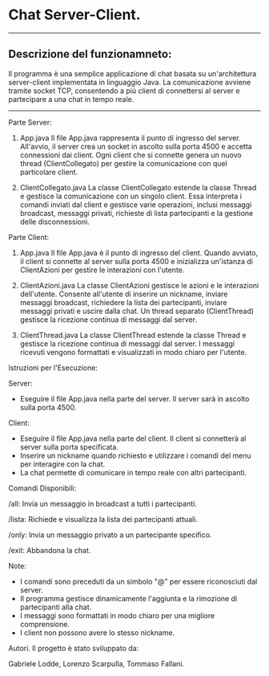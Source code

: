 # Chat Server-Client.
---
## Descrizione del funzionamneto:

Il programma è una semplice applicazione di chat basata su un'architettura server-client implementata in linguaggio Java. La comunicazione avviene tramite socket TCP, consentendo a più client di connettersi al server e partecipare a una chat in tempo reale.

---
Parte Server:
1. App.java
Il file App.java rappresenta il punto di ingresso del server. All'avvio, il server crea un socket in ascolto sulla porta 4500 e accetta connessioni dai client. Ogni client che si connette genera un nuovo thread (ClientCollegato) per gestire la comunicazione con quel particolare client.

2. ClientCollegato.java
La classe ClientCollegato estende la classe Thread e gestisce la comunicazione con un singolo client. Essa interpreta i comandi inviati dal client e gestisce varie operazioni, inclusi messaggi broadcast, messaggi privati, richieste di lista partecipanti e la gestione delle disconnessioni.

Parte Client:
1. App.java
Il file App.java è il punto di ingresso del client. Quando avviato, il client si connette al server sulla porta 4500 e inizializza un'istanza di ClientAzioni per gestire le interazioni con l'utente.

2. ClientAzioni.java
La classe ClientAzioni gestisce le azioni e le interazioni dell'utente. Consente all'utente di inserire un nickname, inviare messaggi broadcast, richiedere la lista dei partecipanti, inviare messaggi privati e uscire dalla chat. Un thread separato (ClientThread) gestisce la ricezione continua di messaggi dal server.

3. ClientThread.java
La classe ClientThread estende la classe Thread e gestisce la ricezione continua di messaggi dal server. I messaggi ricevuti vengono formattati e visualizzati in modo chiaro per l'utente.

Istruzioni per l'Esecuzione:

Server: 

- Eseguire il file App.java nella parte del server. Il server sarà in ascolto sulla porta 4500.

Client: 

- Eseguire il file App.java nella parte del client. Il client si connetterà al server sulla porta specificata.
- Inserire un nickname quando richiesto e utilizzare i comandi del menu per interagire con la chat.
- La chat permette di comunicare in tempo reale con altri partecipanti.

Comandi Disponibili:

/all: Invia un messaggio in broadcast a tutti i partecipanti.

/lista: Richiede e visualizza la lista dei partecipanti attuali.

/only: Invia un messaggio privato a un partecipante specifico.

/exit: Abbandona la chat.

Note:
- I comandi sono preceduti da un simbolo "@" per essere riconosciuti dal server.
- Il programma gestisce dinamicamente l'aggiunta e la rimozione di partecipanti alla chat.
- I messaggi sono formattati in modo chiaro per una migliore comprensione.
- I client non possono avere lo stesso nickname.


Autori.
Il progetto è stato sviluppato da:

Gabriele Lodde, Lorenzo Scarpulla, Tommaso Fallani.
